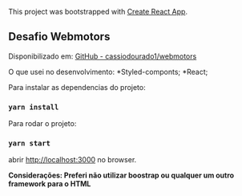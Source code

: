 This project was bootstrapped with [Create React App](https://github.com/facebook/create-react-app).

## Desafio Webmotors
Disponibilizado  em: [GitHub - cassiodourado1/webmotors](https://github.com/cassiodourado1/webmotors)

O que usei no desenvolvimento:
*Styled-componts;
*React;


Para instalar as dependencias do projeto:

### `yarn install`

Para rodar o projeto:

### `yarn start`

abrir  [http://localhost:3000](http://localhost:3000) no browser.



**Considerações:  Preferi não utilizar boostrap ou qualquer um outro framework para o HTML**

